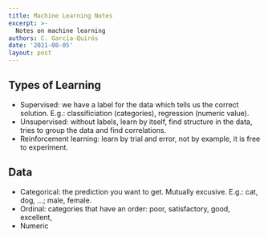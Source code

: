 ```yaml
---
title: Machine Learning Notes
excerpt: >-
  Notes on machine learning
authors: C. García-Quirós
date: '2021-08-05'
layout: post
---
```


## Types of Learning
  - Supervised: we have a label for the data which tells us the correct solution. E.g.: classificiation (categories), regression (numeric value).
  - Unsupervised: without labels, learn by itself, find structure in the data, tries to group the data and find correlations.
  - Reinforcement learning: learn by trial and error, not by example, it is free to experiment.

## Data
  - Categorical: the prediction you want to get. Mutually excusive. E.g.: cat, dog, ...; male, female.
  - Ordinal: categories that have an order: poor, satisfactory, good, excellent,
  - Numeric
